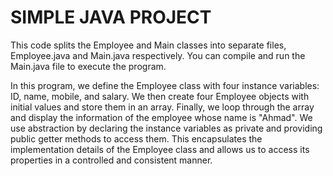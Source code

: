 # SIMPLE JAVA PROJECT
This code splits the Employee and Main classes into separate files, Employee.java and Main.java respectively. 
You can compile and run the Main.java file to execute the program.

In this program, we define the Employee class with four instance variables: ID, name, mobile, and salary. 
We then create four Employee objects with initial values and store them in an array. 
Finally, we loop through the array and display the information of the employee whose name is "Ahmad". 
We use abstraction by declaring the instance variables as private and providing public getter methods to access them. 
This encapsulates the implementation details of the Employee class and allows us to access its properties in a controlled and consistent manner.
